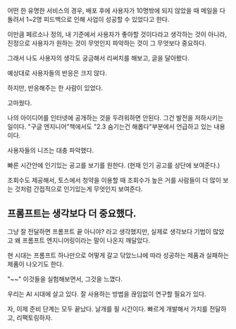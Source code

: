 
## 

어떤 한 유명한 서비스의 경우, 배포 후에 사용자가 10명밖에 되지 않았을 때 메일을 다 돌려서 1~2명 피드백으로 인해 사업이 성공할 수 있었다고 한다.

이만큼 페르소나 정의, 내 기준에서 사용자가 좋아할 것이다라고 생각하는 것이 아니라, 진정으로 사용자가 원하는 것이 무엇인지 파악하는 것이 그 무엇보다 중요하다.

그래서 나도 사용자의 생각도 궁금해서 리써치를 해보고, 글을 달아봤다.

예상대로 사용자들의 반응은 크지 않다.

하지만, 반응해주는 한 사람이 있었다.

고마웠다.

나의 아이디어를 인터넷에 공개하는 것을 두려워하면 안된다. 그건 발전을 저하시키는 일이다. "구글 엔지니어"책에서도 "2.3 숨기는건 해롭다"부분에서 언급하고 있는 내용이다.

사용자들의 니즈는 대충 파악했다.

빠른 시간안에 인기있는 공고를 보기를 원한다. (현재 인기 공고를 상단에 보여준다.)

조회수도 제공해서, 토스에서 청약을 이용할 때 조회수가 높은 거를 사람들이 더 많이 보는 것처럼 간접적으로 인기있는게 무엇인지 보여준다.

## 프롬프트는 생각보다 더 중요했다.

그냥 잘 전달하면 프롬프트 끝 아니야? 라고 생각했지만, 실제로 생각보다 기법이 많았고 왜 프롬프트 엔지니어링이라는 말이 나온지 깨달았다.

현 시대는 프롬프트 하나만으로 어떻게 갈고 닦았느냐에 따라 성공하는 제품과 실패하는 제품이 나오기도 한다.

"~~" 이것들을 실험해보면서, 그것을 느꼈다.

우리는 AI 시대에 살고 있다. 잘 사용하는 방법을 끊임없이 연구할 필요가 있다.

자, 이제 준비 단계는 모두 끝났다. 날개를 필 시간이다. 빠르게 개발해서 가치를 전달하고, 리팩토링하자.